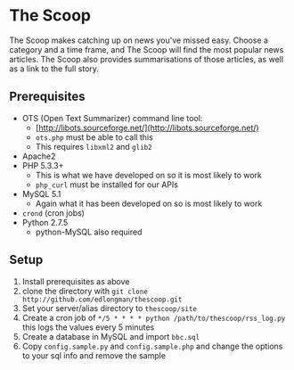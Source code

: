 The Scoop
=========
The Scoop makes catching up on news you've missed easy.
Choose a category and a time frame, and The Scoop will find the most popular news articles.
The Scoop also provides summarisations of those articles, as well as a link to the full story.

Prerequisites
---------------
- OTS (Open Text Summarizer) command line tool: 
	- [http://libots.sourceforge.net/](http://libots.sourceforge.net/)
	- `ots.php` must be able to call this 
	- This requires `libxml2` and `glib2`
- Apache2
- PHP 5.3.3+
	- This is what we have developed on so it is most likely to work
	- `php_curl` must be installed for our APIs
- MySQL 5.1
	- Again what it has been developed on so is most likely to work
- `crond` (cron jobs)
- Python 2.7.5
	- python-MySQL also required

Setup
-----
1. Install prerequisites as above
2. clone the directory with `git clone http://github.com/edlongman/thescoop.git`
3. Set your server/alias directory to `thescoop/site`
4. Create a cron job of `*/5 * * * * python /path/to/thescoop/rss_log.py` this logs the values every 5 minutes
5. Create a database in MySQL and import `bbc.sql`
6. Copy `config.sample.py` and `config.sample.php` and change the options to your sql info and remove the sample
